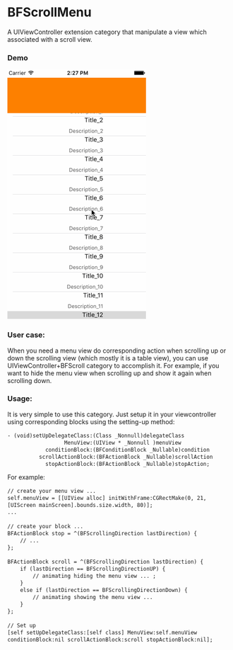 # BFScrollMenu
A UIViewController extension category that manipulate a view which associated with a scroll view.

### Demo

 ![image](https://github.com/wizardguy/screenshots/raw/master/BFScrollMenuDemo.gif)

### User case:
When you need a menu view do corresponding action when scrolling up or down the scrolling view (which mostly it is a table view), you can use UIViewController+BFScroll category to accomplish it. For example, if you want to hide the menu view when scrolling up and show it again when scrolling down.

### Usage:
It is very simple to use this category. Just setup it in your viewcontroller using corresponding blocks using the setting-up method:

	- (void)setUpDelegateClass:(Class _Nonnull)delegateClass
            	      MenuView:(UIView * _Nonnull )menuView
                conditionBlock:(BFConditionBlock _Nullable)condition
         	  scrollActionBlock:(BFActionBlock _Nullable)scrollAction
           		stopActionBlock:(BFActionBlock _Nullable)stopAction;

For example:

	// create your menu view ...
	self.menuView = [[UIView alloc] initWithFrame:CGRectMake(0, 21, [UIScreen mainScreen].bounds.size.width, 80)];
	...
    
    // create your block ...
    BFActionBlock stop = ^(BFScrollingDirection lastDirection) {
        // ...
    };
    
    BFActionBlock scroll = ^(BFScrollingDirection lastDirection) {
        if (lastDirection == BFScrollingDirectionUP) {
            // animating hiding the menu view ... ;
        }
        else if (lastDirection == BFScrollingDirectionDown) {
            // animating showing the menu view ...
        }
    };
    
    // Set up
    [self setUpDelegateClass:[self class] MenuView:self.menuView conditionBlock:nil scrollActionBlock:scroll stopActionBlock:nil];

